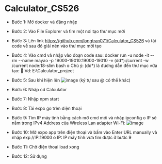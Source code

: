 # Calculator_CS526
-	Bước 1: Mở docker và đăng nhập
-	Bước 2: Vào File Explorer và tìm một nơi tạo thư mục mới
-	Bước 3: Lên link https://github.com/longtran071/Calculator_CS526 và tải code về sau đó giải nén vào thư mục mới tạo
-	Bước 4: Vào cmd và nhập vào đoạn code sau: docker run -u node -it --rm --name mayao -p 19000-19010:19000-19010 -v (dd*):/current -w /current node:18-slim bash
o	Chú ý: (dd*) là đường dẫn đến thư mục vừa tạo: 
	Vd: E:\Calculator_project
-	Bước 5: Sau khi hiện lên ![image](https://user-images.githubusercontent.com/92980668/196848081-53fe130c-58b8-4827-815d-4e171b5b107d.png)
   (ký tự sau @ có thể khác)
-	Bước 6: Nhập cd Calculator
-	Bước 7: Nhập npm start
-	Bước 8: Tải expo go trên điện thoại
-	Bước 9: Tìm IP máy tính bằng cách mở cmd mới và nhập ipconfig
o	IP sẽ nằm trong IPv4 Address của Wireless Lan adapter Wi-Fi:
 ![image](https://user-images.githubusercontent.com/92980668/196848221-131b7554-a9f4-4d75-a3f0-6b69526966b3.png)

-	Bước 10: Mở expo app trên điện thoại và bấm vào Enter URL manually và nhập exp://IP:19000
o	IP: IP máy tính vừa tìm được ở bước 9
-	Bước 11: Chờ điện thoại load xong
-	Bước 12: Sử dụng
